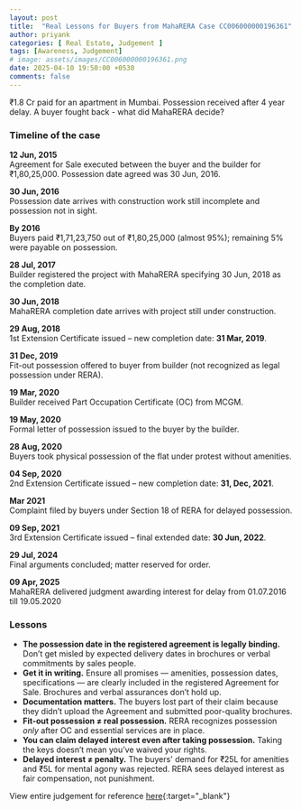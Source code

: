 ```yaml
---
layout: post
title:  "Real Lessons for Buyers from MahaRERA Case CC006000000196361"
author: priyank
categories: [ Real Estate, Judgement ]
tags: [Awareness, Judgement]
# image: assets/images/CC006000000196361.png
date: 2025-04-10 19:50:00 +0530
comments: false
---
```


₹1.8 Cr paid for an apartment in Mumbai. Possession received after 4 year delay. A buyer fought back - what did MahaRERA decide?

### Timeline of the case

**12 Jun, 2015**\
Agreement for Sale executed between the buyer and the builder for ₹1,80,25,000. Possession date agreed was 30 Jun, 2016.

**30 Jun, 2016**\
Possession date arrives with construction work still incomplete and possession not in sight.

**By 2016**\
Buyers paid ₹1,71,23,750 out of ₹1,80,25,000 (almost 95%); remaining 5% were payable on possession.

**28 Jul, 2017**\
Builder registered the project with MahaRERA specifying 30 Jun, 2018 as the completion date.

**30 Jun, 2018**\
MahaRERA completion date arrives with project still under construction.

**29 Aug, 2018**\
1st Extension Certificate issued – new completion date: **31 Mar, 2019**.

**31 Dec, 2019**\
Fit-out possession offered to buyer from builder (not recognized as legal possession under RERA).

**19 Mar, 2020**\
Builder received Part Occupation Certificate (OC) from MCGM.

**19 May, 2020**\
Formal letter of possession issued to the buyer by the builder.

**28 Aug, 2020**\
Buyers took physical possession of the flat under protest without amenities.

**04 Sep, 2020**\
2nd Extension Certificate issued – new completion date: **31, Dec, 2021**.

**Mar 2021**\
Complaint filed by buyers under Section 18 of RERA for delayed possession.

**09 Sep, 2021**\
3rd Extension Certificate issued – final extended date: **30 Jun, 2022**.

**29 Jul, 2024**\
Final arguments concluded; matter reserved for order.

**09 Apr, 2025**\
MahaRERA delivered judgment awarding interest for delay from 01.07.2016 till 19.05.2020


### Lessons

- **The possession date in the registered agreement is legally binding.** Don’t get misled by expected delivery dates in brochures or verbal commitments by sales people.
- **Get it in writing.** Ensure all promises — amenities, possession dates, specifications — are clearly included in the registered Agreement for Sale. Brochures and verbal assurances don’t hold up.
- **Documentation matters.** The buyers lost part of their claim because they didn’t upload the Agreement and submitted poor-quality brochures.
- **Fit-out possession ≠ real possession.** RERA recognizes possession *only* after OC and essential services are in place.
- **You can claim delayed interest even after taking possession.** Taking the keys doesn’t mean you’ve waived your rights.
- **Delayed interest ≠ penalty.** The buyers' demand for ₹25L for amenities and ₹5L for mental agony was rejected. RERA sees delayed interest as fair compensation, not punishment.


View entire judgement for reference [here](https://bhklens-public.blr1.cdn.digitaloceanspaces.com/CC006000000196361.pdf){:target="_blank"}